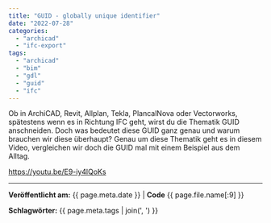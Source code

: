 ```yaml
---
title: "GUID - globally unique identifier"
date: "2022-07-28"
categories: 
  - "archicad"
  - "ifc-export"
tags: 
  - "archicad"
  - "bim"
  - "gdl"
  - "guid"
  - "ifc"
---
```


Ob in ArchiCAD, Revit, Allplan, Tekla, PlancalNova oder Vectorworks, spätestens wenn es in Richtung IFC geht, wirst du die Thematik GUID anschneiden. Doch was bedeutet diese GUID ganz genau und warum brauchen wir diese überhaupt? Genau um diese Thematik geht es in diesem Video, vergleichen wir doch die GUID mal mit einem Beispiel aus dem Alltag.

https://youtu.be/E9-iy4lQoKs


---
**Veröffentlicht am:** {{ page.meta.date }} | **Code** {{ page.file.name[:9] }}

**Schlagwörter:** {{ page.meta.tags | join(', ') }}
